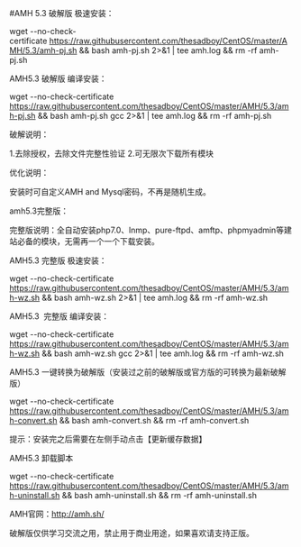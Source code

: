 #AMH 5.3 破解版 极速安装：

  wget --no-check-certificate https://raw.githubusercontent.com/thesadboy/CentOS/master/AMH/5.3/amh-pj.sh && bash amh-pj.sh 2>&1 | tee amh.log && rm -rf amh-pj.sh
  
  
AMH5.3 破解版 编译安装：

  wget --no-check-certificate https://raw.githubusercontent.com/thesadboy/CentOS/master/AMH/5.3/amh-pj.sh && bash amh-pj.sh gcc 2>&1 | tee amh.log && rm -rf amh-pj.sh
  
  
破解说明：

  1.去除授权，去除文件完整性验证
  2.可无限次下载所有模块


优化说明：

  安装时可自定义AMH and Mysql密码，不再是随机生成。


amh5.3完整版：

  完整版说明：全自动安装php7.0、lnmp、pure-ftpd、amftp、phpmyadmin等建站必备的模块，无需再一个一个下载安装。


AMH5.3 完整版 极速安装：

  wget --no-check-certificate https://raw.githubusercontent.com/thesadboy/CentOS/master/AMH/5.3/amh-wz.sh && bash amh-wz.sh 2>&1 | tee amh.log && rm -rf amh-wz.sh
  
  
AMH5.3  完整版 编译安装：

  wget --no-check-certificate https://raw.githubusercontent.com/thesadboy/CentOS/master/AMH/5.3/amh-wz.sh && bash amh-wz.sh gcc 2>&1 | tee amh.log && rm -rf amh-wz.sh
  
  
AMH5.3 一键转换为破解版（安装过之前的破解版或官方版的可转换为最新破解版）

  wget --no-check-certificate https://raw.githubusercontent.com/thesadboy/CentOS/master/AMH/5.3/amh-convert.sh && bash amh-convert.sh && rm -rf amh-convert.sh
  
  
提示：安装完之后需要在左侧手动点击【更新缓存数据】

AMH5.3 卸载脚本

  wget --no-check-certificate https://raw.githubusercontent.com/thesadboy/CentOS/master/AMH/5.3/amh-uninstall.sh && bash amh-uninstall.sh && rm -rf amh-uninstall.sh
  
  
AMH官网：http://amh.sh/

破解版仅供学习交流之用，禁止用于商业用途，如果喜欢请支持正版。
